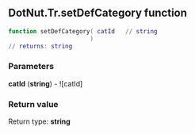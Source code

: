 ## DotNut.Tr.setDefCategory function


```lua
function setDefCategory( catId   // string
                       )
// returns: string
```


### Parameters

**catId** (**string**) - ![catId]

### Return value

Return type: **string**


